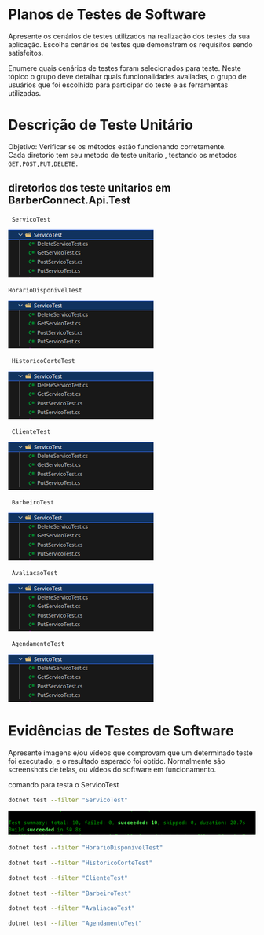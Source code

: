 # Planos de Testes de Software

Apresente os cenários de testes utilizados na realização dos testes da sua aplicação. Escolha cenários de testes que demonstrem os requisitos sendo satisfeitos.

Enumere quais cenários de testes foram selecionados para teste. Neste tópico o grupo deve detalhar quais funcionalidades avaliadas, o grupo de usuários que foi escolhido para participar do teste e as ferramentas utilizadas.

# Descrição de Teste Unitário
 Objetivo:
 Verificar se os métodos estão funcionando corretamente.<br>
 Cada diretorio tem seu metodo de teste unitario , testando os metodos ```GET,POST,PUT,DELETE.```

## diretorios dos teste unitarios  em BarberConnect.Api.Test
```
 ServicoTest
```
<img src="img/servicoTest.png" >

```
HorarioDisponivelTest
```
<img src="img/servicoTest.png" >

```
 HistoricoCorteTest
```
<img src="img/servicoTest.png" >

```
 ClienteTest
```
<img src="img/servicoTest.png" >

```
 BarbeiroTest
```
<img src="img/servicoTest.png" >

```
 AvaliacaoTest
```
<img src="img/servicoTest.png" >

```
 AgendamentoTest
```
<img src="img/servicoTest.png" >

# Evidências de Testes de Software

Apresente imagens e/ou vídeos que comprovam que um determinado teste foi executado, e o resultado esperado foi obtido. Normalmente são screenshots de telas, ou vídeos do software em funcionamento.

comando para testa o ServicoTest
```bash
dotnet test --filter "ServicoTest"
```

<img src="img/evServicoTest.png" >

```bash
dotnet test --filter "HorarioDisponivelTest"
```


```bash
dotnet test --filter "HistoricoCorteTest"
```

```bash
dotnet test --filter "ClienteTest"
```


```bash
dotnet test --filter "BarbeiroTest"
```

```bash
dotnet test --filter "AvaliacaoTest"
```


```bash
dotnet test --filter "AgendamentoTest"
```


